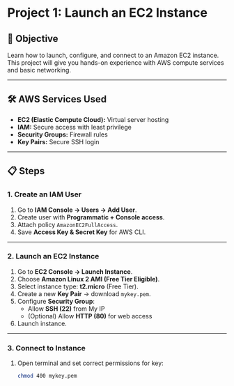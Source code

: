 # Project 1: Launch an EC2 Instance

## 🎯 Objective
Learn how to launch, configure, and connect to an Amazon EC2 instance.  
This project will give you hands-on experience with AWS compute services and basic networking.

---

## 🛠️ AWS Services Used
- **EC2 (Elastic Compute Cloud):** Virtual server hosting
- **IAM:** Secure access with least privilege
- **Security Groups:** Firewall rules
- **Key Pairs:** Secure SSH login

---

## 📋 Steps

### 1. Create an IAM User
1. Go to **IAM Console → Users → Add User**.
2. Create user with **Programmatic + Console access**.
3. Attach policy `AmazonEC2FullAccess`.
4. Save **Access Key & Secret Key** for AWS CLI.

---

### 2. Launch an EC2 Instance
1. Go to **EC2 Console → Launch Instance**.
2. Choose **Amazon Linux 2 AMI (Free Tier Eligible)**.
3. Select instance type: **t2.micro** (Free Tier).
4. Create a new **Key Pair** → download `mykey.pem`.
5. Configure **Security Group**:
   - Allow **SSH (22)** from My IP
   - (Optional) Allow **HTTP (80)** for web access
6. Launch instance.

---

### 3. Connect to Instance
1. Open terminal and set correct permissions for key:
   ```bash
   chmod 400 mykey.pem

